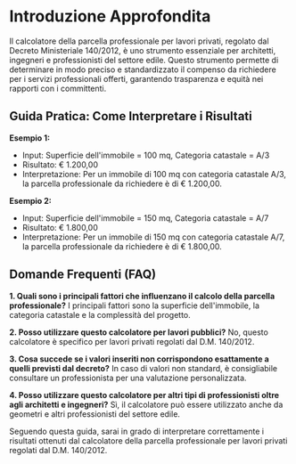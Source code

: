 # Introduzione Approfondita
Il calcolatore della parcella professionale per lavori privati, regolato dal Decreto Ministeriale 140/2012, è uno strumento essenziale per architetti, ingegneri e professionisti del settore edile. Questo strumento permette di determinare in modo preciso e standardizzato il compenso da richiedere per i servizi professionali offerti, garantendo trasparenza e equità nei rapporti con i committenti.

## Guida Pratica: Come Interpretare i Risultati

**Esempio 1:**
- Input: Superficie dell'immobile = 100 mq, Categoria catastale = A/3
- Risultato: € 1.200,00
- Interpretazione: Per un immobile di 100 mq con categoria catastale A/3, la parcella professionale da richiedere è di € 1.200,00.

**Esempio 2:**
- Input: Superficie dell'immobile = 150 mq, Categoria catastale = A/7
- Risultato: € 1.800,00
- Interpretazione: Per un immobile di 150 mq con categoria catastale A/7, la parcella professionale da richiedere è di € 1.800,00.

## Domande Frequenti (FAQ)

**1. Quali sono i principali fattori che influenzano il calcolo della parcella professionale?**
I principali fattori sono la superficie dell'immobile, la categoria catastale e la complessità del progetto.

**2. Posso utilizzare questo calcolatore per lavori pubblici?**
No, questo calcolatore è specifico per lavori privati regolati dal D.M. 140/2012.

**3. Cosa succede se i valori inseriti non corrispondono esattamente a quelli previsti dal decreto?**
In caso di valori non standard, è consigliabile consultare un professionista per una valutazione personalizzata.

**4. Posso utilizzare questo calcolatore per altri tipi di professionisti oltre agli architetti e ingegneri?**
Sì, il calcolatore può essere utilizzato anche da geometri e altri professionisti del settore edile.

Seguendo questa guida, sarai in grado di interpretare correttamente i risultati ottenuti dal calcolatore della parcella professionale per lavori privati regolati dal D.M. 140/2012.